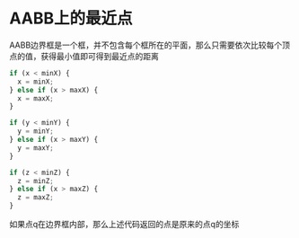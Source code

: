 # AABB上的最近点

AABB边界框是一个框，并不包含每个框所在的平面，那么只需要依次比较每个顶点的值，获得最小值即可得到最近点的距离

```ts
if (x < minX) {
  x = minX;
} else if (x > maxX) {
  x = maxX;
}

if (y < minY) {
  y = minY;
} else if (x > maxY) {
  y = maxY;
}

if (z < minZ) {
  z = minZ;
} else if (x > maxZ) {
  z = maxZ;
}
```

如果点q在边界框内部，那么上述代码返回的点是原来的点q的坐标

